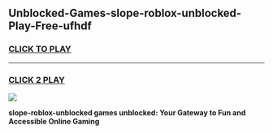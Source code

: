 
## Unblocked-Games-slope-roblox-unblocked-Play-Free-ufhdf
<h3>
<a href="https://premium76.site?title=slope-roblox-unblocked&ref=19M">CLICK TO PLAY</a></h3>
<hr>

<h3>
<a href="https://premium76.site?title=slope-roblox-unblocked&ref=19M">CLICK 2 PLAY</a>
  
</h3>

<a href="https://premium76.site?title=slope-roblox-unblocked&ref=19M"><img src="https://clearcache.store/games.png"></a>


**slope-roblox-unblocked games unblocked: Your Gateway to Fun and Accessible Online Gaming**
